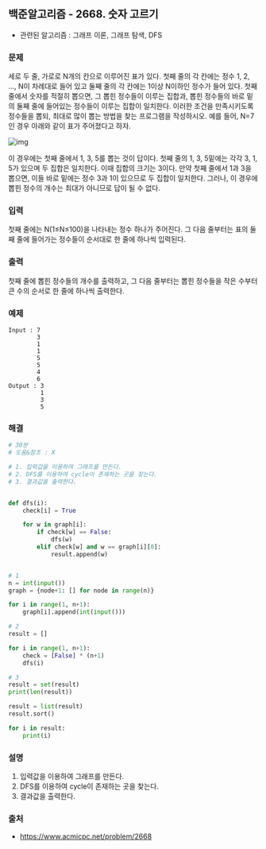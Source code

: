## 백준알고리즘 - 2668. 숫자 고르기

- 관련된 알고리즘 : 그래프 이론, 그래프 탐색, DFS

### 문제

세로 두 줄, 가로로 N개의 칸으로 이루어진 표가 있다. 첫째 줄의 각 칸에는 정수 1, 2, …, N이 차례대로 들어 있고 둘째 줄의 각 칸에는 1이상 N이하인 정수가 들어 있다. 첫째 줄에서 숫자를 적절히 뽑으면, 그 뽑힌 정수들이 이루는 집합과, 뽑힌 정수들의 바로 밑의 둘째 줄에 들어있는 정수들이 이루는 집합이 일치한다. 이러한 조건을 만족시키도록 정수들을 뽑되, 최대로 많이 뽑는 방법을 찾는 프로그램을 작성하시오. 예를 들어, N=7인 경우 아래와 같이 표가 주어졌다고 하자.

![img](https://www.acmicpc.net/upload/images/u5JZnfExdtFXjmR.png)

이 경우에는 첫째 줄에서 1, 3, 5를 뽑는 것이 답이다. 첫째 줄의 1, 3, 5밑에는 각각 3, 1, 5가 있으며 두 집합은 일치한다. 이때 집합의 크기는 3이다. 만약 첫째 줄에서 1과 3을 뽑으면, 이들 바로 밑에는 정수 3과 1이 있으므로 두 집합이 일치한다. 그러나, 이 경우에 뽑힌 정수의 개수는 최대가 아니므로 답이 될 수 없다.

### 입력

첫째 줄에는 N(1≤N≤100)을 나타내는 정수 하나가 주어진다. 그 다음 줄부터는 표의 둘째 줄에 들어가는 정수들이 순서대로 한 줄에 하나씩 입력된다.

### 출력

첫째 줄에 뽑힌 정수들의 개수를 출력하고, 그 다음 줄부터는 뽑힌 정수들을 작은 수부터 큰 수의 순서로 한 줄에 하나씩 출력한다.

### 예제

```
Input : 7
        3
        1
        1
        5
        5
        4
        6
Output : 3
         1
         3
         5
```

### 해결

```python
# 30분
# 도움&참조 : X

# 1. 입력값을 이용하여 그래프를 만든다.
# 2. DFS를 이용하여 cycle이 존재하는 곳을 찾는다.
# 3. 결과값을 출력한다.


def dfs(i):
    check[i] = True

    for w in graph[i]:
        if check[w] == False:
            dfs(w)
        elif check[w] and w == graph[i][0]:
            result.append(w)


# 1
n = int(input())
graph = {node+1: [] for node in range(n)}

for i in range(1, n+1):
    graph[i].append(int(input()))

# 2
result = []

for i in range(1, n+1):
    check = [False] * (n+1)
    dfs(i)

# 3
result = set(result)
print(len(result))

result = list(result)
result.sort()

for i in result:
    print(i)
```

### 설명

1. 입력값을 이용하여 그래프를 만든다.
2. DFS를 이용하여 cycle이 존재하는 곳을 찾는다.
3. 결과값을 출력한다.

### 출처

- https://www.acmicpc.net/problem/2668
